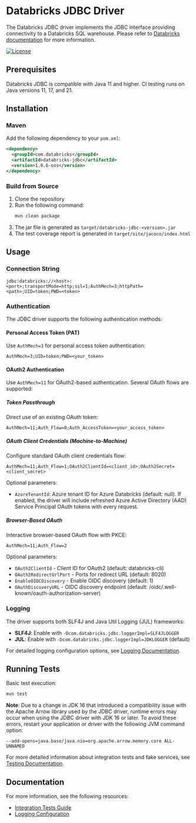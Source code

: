# Databricks JDBC Driver

The Databricks JDBC driver implements the JDBC interface providing connectivity to a Databricks SQL warehouse.
Please refer to [Databricks documentation](https://docs.databricks.com/aws/en/integrations/jdbc-oss/) for more
information.

[![License](https://img.shields.io/badge/License-Apache%202.0-blue.svg)](https://opensource.org/licenses/Apache-2.0)

## Prerequisites

Databricks JDBC is compatible with Java 11 and higher. CI testing runs on Java versions 11, 17, and 21.

## Installation

### Maven

Add the following dependency to your `pom.xml`:

```xml
<dependency>
  <groupId>com.databricks</groupId>
  <artifactId>databricks-jdbc</artifactId>
  <version>1.0.6-oss</version>
</dependency>
```

### Build from Source

1. Clone the repository
2. Run the following command:
   ```bash
   mvn clean package
   ```
3. The jar file is generated as `target/databricks-jdbc-<version>.jar`
4. The test coverage report is generated in `target/site/jacoco/index.html`

## Usage

### Connection String

```
jdbc:databricks://<host>:<port>;transportMode=http;ssl=1;AuthMech=3;httpPath=<path>;UID=token;PWD=<token>
```

### Authentication

The JDBC driver supports the following authentication methods:

#### Personal Access Token (PAT)

Use `AuthMech=3` for personal access token authentication:

```
AuthMech=3;UID=token;PWD=<your_token>
```

#### OAuth2 Authentication

Use `AuthMech=11` for OAuth2-based authentication. Several OAuth flows are supported:

##### Token Passthrough

Direct use of an existing OAuth token:

```
AuthMech=11;Auth_Flow=0;Auth_AccessToken=<your_access_token>
```

##### OAuth Client Credentials (Machine-to-Machine)

Configure standard OAuth client credentials flow:

```
AuthMech=11;Auth_Flow=1;OAuth2ClientId=<client_id>;OAuth2Secret=<client_secret>
```

Optional parameters:
- `AzureTenantId`: Azure tenant ID for Azure Databricks (default: null). If enabled, the driver will include refreshed
Azure Active Directory (AAD) Service Principal OAuth tokens with every request.

##### Browser-Based OAuth

Interactive browser-based OAuth flow with PKCE:

```
AuthMech=11;Auth_Flow=2
```

Optional parameters:
- `OAuth2ClientId` - Client ID for OAuth2 (default: databricks-cli)
- `OAuth2RedirectUrlPort` - Ports for redirect URL (default: 8020)
- `EnableOIDCDiscovery` - Enable OIDC discovery (default: 1)
- `OAuthDiscoveryURL` - OIDC discovery endpoint (default: /oidc/.well-known/oauth-authorization-server)

### Logging

The driver supports both SLF4J and Java Util Logging (JUL) frameworks:

- **SLF4J**: Enable with `-Dcom.databricks.jdbc.loggerImpl=SLF4JLOGGER`
- **JUL**: Enable with `-Dcom.databricks.jdbc.loggerImpl=JDKLOGGER` (default)

For detailed logging configuration options, see [Logging Documentation](./docs/LOGGING.md).

## Running Tests

Basic test execution:

```bash
mvn test
```

**Note**: Due to a change in JDK 16 that introduced a compatibility issue with the Apache Arrow library used by the JDBC
driver, runtime errors may occur when using the JDBC driver with JDK 16 or later. To avoid these errors, restart your
application or driver with the following JVM command option:

```
--add-opens=java.base/java.nio=org.apache.arrow.memory.core ALL-UNNAMED
```

For more detailed information about integration tests and fake services, see [Testing Documentation](./docs/TESTING.md).

## Documentation

For more information, see the following resources:
- [Integration Tests Guide](./docs/TESTING.md)
- [Logging Configuration](./docs/LOGGING.md)
